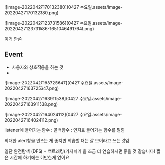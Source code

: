 ![image-20220427170132380](0427 수요일.assets/image-20220427170132380.png)







![image-20220427123731586](0427 수요일.assets/image-20220427123731586-16510464917641.png)



이거 안씀



## Event

* 사용자와 상호작용을 하는 것
* 

![image-20220427163725647](0427 수요일.assets/image-20220427163725647.png)

![image-20220427163911538](0427 수요일.assets/image-20220427163911538.png)



![image-20220427164024112](0427 수요일.assets/image-20220427164024112.png)

listener에 들어가는 함수 : 콜백함수 : 인자로 들어가는 함수를 말함



최대한 alert창을 안쓰는 게 좋지만 학습할 때는 잘 보이라고 쓰는 것임





일단 완전탐색 (DFS) + 백트래킹(가지치기)을 조금 더 연습하시면 좋을 것 같습니다! 짧은 시간에 하기에는 이만한게 없어요

